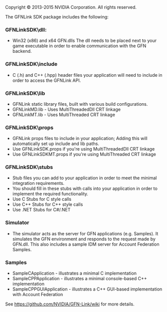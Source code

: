 Copyright © 2013-2015 NVIDIA Corporation. All rights reserved.

The GFNLink SDK package includes the following:

### GFNLinkSDK\dll:            
* Win32 (x86) and x64 GFN.dlls The dll needs to be placed next to your game executable in order to enable communication with the GFN backend.

### GFNLinkSDK\include         
* C (.h) and C++ (.hpp) header files your application will need to include in order to access the GFNLink API.

### GFNLinkSDK\lib             
* GFNLink static library files, built with various build configurations. 
* GFNLinkMD.lib - Uses MultiThreadedDll CRT linkage
* GFNLinkMT.lib - Uses MultiThreaded CRT linkage

### GFNLinkSDK\props
* GFNLink props files to include in your application; Adding this will automatically set up include and lib paths.
* Use GFNLinkSDK.props if you're using MultiThreadedDll CRT linkage
* Use GFNLinkSDKMT.props if you're using MultiThreaded CRT linkage

### GFNLinkSDK\stubs
* Stub files you can add to your application in order to meet the minimal integration requirements.
* You should fill in these stubs with calls into your application in order to implement the required functionality.
* Use C Stubs for C style calls
* Use C++ Stubs for C++ style calls
* Use .NET Stubs for C#/.NET

### Simulator
* The simulator acts as the server for GFN applications (e.g. Samples). It simulates the GFN environment and responds to the request made by GFN.dll. This also includes a sample IDM server for Account Federation Samples. 

### Samples 
* SampleCApplication - illustrates a minimal C implementation
* SampleCPPApplication - illustrates a minimal console-based C++ implementation
* SampleCPPGUIApplication - illustrates a C++ GUI-based implementation with Account Federation 

See https://github.com/NVIDIA/GFN-Link/wiki for more details.
